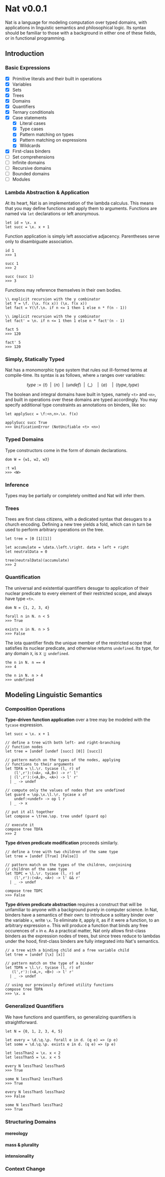 # Nat v0.0.1

Nat is a language for modeling computation over typed domains, with applications in linguistic semantics and philosophical logic. Its syntax should be familiar to those with a background in either one of these fields, or in functional programming.

## Introduction

### Basic Expressions

- [x] Primitive literals and their built in operations
- [x] Variables
- [x] Sets
- [x] Trees
- [x] Domains
- [x] Quantifiers
- [x] Ternary conditionals
- [x] Case statements
  - [x] Literal cases
  - [x] Type cases
  - [x] Pattern matching on types
  - [x] Pattern matching on expressions
  - [x] Wildcards
- [x] First-class binders
- [ ] Set comprehensions
- [ ] Infinite domains
- [ ] Recursive domains
- [ ] Bounded domains
- [ ] Modules

### Lambda Abstraction & Application

At its heart, Nat is an implementation of the lambda calculus. This means that you may define functions and apply them to arguments. Functions are named via `let` declarations or left anonymous.

```
let id = \x. x
let succ = \x. x + 1
```

Function application is simply left associative adjacency. Parentheses serve only to disambiguate association.

```
id 1
>>> 1

succ 1
>>> 2

succ (succ 1)
>>> 3
```

Functions may reference themselves in their own bodies.

```
\\ explicit recursion with the y combinator
let Y = \f. (\x. f(x x)) (\x. f(x x))
let fact = Y(\f.\n. if n <= 1 then 1 else n * f(n - 1))

\\ implicit recursion with the y combinator
let fact' = \n. if n <= 1 then 1 else n * fact'(n - 1)

fact 5
>>> 120

fact' 5
>>> 120
```

### Simply, Statically Typed

Nat has a monomorphic type system that rules out ill-formed terms at compile-time. Its syntax is as follows, where `a` ranges over variables:

```math
type := \langle t \rangle
        \enspace | \enspace
        \langle n \rangle
        \enspace | \enspace
        \langle undef \rangle
        \enspace | \enspace
        \langle \_ \rangle \enspace
        \enspace | \enspace
        \langle a \rangle \enspace
        \enspace | \enspace
        \langle type,type \rangle
```

The boolean and integral domains have built in types, namely `<t>` and `<n>`, and built in operations over these domains are typed accordingly. You may specify additional type constraints as annotations on binders, like so:

```
let applySucc = \f:<n,n>.\x. f(x)

applySucc succ True
>>> UnificationError (NotUnifiable <t> <n>)
```

### Typed Domains

Type constructors come in the form of domain declarations.

```
dom W = {w1, w2, w3}

:t w1
>>> <W>
```

### Inference

Types may be partially or completely omitted and Nat will infer them.

### Trees

Trees are first class citizens, with a dedicated syntax that desugars to a church encoding. Defining a new tree yields a fold, which can in turn be used to perform arbitrary operations on the tree.

```
let tree = [0 [1][1]]

let accumulate = \data.\left.\right. data + left + right
let neutralData = 0

tree(neutralData)(accumulate)
>>> 2
```

### Quantification

The universal and existential quantifiers desugar to application of their nuclear predicate to every element of their restricted scope, and always have type `<t>`.

```
dom N = {1, 2, 3, 4}

forall n in N. n < 5
>>> True

exists n in N. n > 5
>>> False
```

The iota quantifier finds the unique member of the restricted scope that satisfies its nuclear predicate, and otherwise returns `undefined`. Its type, for any domain `X`, is `X ⋃ undefined`.

```
the n in N. n == 4
>>> 4

the n in N. n > 4
>>> undefined
```

## Modeling Linguistic Semantics

### Composition Operations

**Type-driven function application** over a tree may be modeled with the `tycase` expression.

```
let succ = \x. x + 1

// define a tree with both left- and right-branching
// function nodes
let tree = [undef [undef [succ] [0]] [succ]]

// pattern match on the types of the nodes, applying
// functions to their arguments
let TDFA = \l.\r. tycase (l, r) of
    (l',r'):(<A>, <A,B>) -> r' l'
  | (l',r'):(<A,B>, <A>) -> l' r'
  | _ -> undef

// compute only the values of nodes that are undefined
let guard = \op.\x.\l.\r. tycase x of
    undef:<undef> -> op l r
  | _ -> x

// put it all together
let compose = \tree.\op. tree undef (guard op)

// execute it
compose tree TDFA
>>> 2
```

**Type driven predicate modification** proceeds similarly.

```
// define a tree with two children of the same type
let tree = [undef [True] [False]]

// pattern match on the types of the children, conjoining
// children of the same type
let TDPC = \l.\r. tycase (l, r) of
    (l',r'):(<A>, <A>) -> l' && r'
  | _ -> undef

compose tree TDPC
>>> False
```

**Type driven predicate abstraction** requires a construct that will be unfamiliar to anyone with a background purely in computer science. In Nat, binders have a semantics of their own: to introduce a solitary binder over the variable `x`, write `\x`. To eliminate it, apply it, as if it were a function, to an arbitrary expression `e`. This will produce a function that binds any free occurences of `x` in `e`. As a practical matter, Nat only allows first-class binders as the expression nodes of trees, but since trees reduce to lambdas under the hood, first-class binders are fully integrated into Nat's semantics.

```
// a tree with a binding child and a free variable child
let tree = [undef [\x] [x]]

// pattern match on the type of a binder
let TDPA = \l.\r. tycase (l, r) of
   (l',r'):(<A,>, <B>) -> l' r'
  | _ -> undef

// using our previously defined utility functions
compose tree TDPA
>>> \x. x
```

### Generalized Quantifiers

We have functions and quantifiers, so generalizing quantifiers is straightforward.

```
let N = {0, 1, 2, 3, 4, 5}

let every = \d.\q.\p. forall e in d. (q e) => (p e)
let some = \d.\q.\p. exists e in d. (q e) => (p e)

let lessThan2 = \x. x < 2
let lessThan5 = \x. x < 5

every N lessThan2 lessThan5
>>> True

some N lessThan2 lessThan5
>>> True

every N lessThan5 lessThan2
>>> False

some N lessThan5 lessThan2
>>> True
```

### Structuring Domains

#### mereology

#### mass & plurality

#### intensionality

### Context Change
